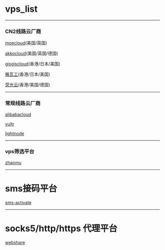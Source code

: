 # vps_list
---
### CN2线路云厂商

[moecloud](https://lite.moe/aff.php?aff=114838)(美国/英国)

[akkocloud](https://www.akkocloud.com/aff.php?aff=1586)(美国/英国/德国)

[gisgiscloud](https://clientarea.gigsgigscloud.com/?affid=4008)(香港/日本/美国)

[搬瓦工](https://bandwagonhost.com/aff.php?aff=75595)(香港/日本/美国)

[荧光云](https://console.lightnode.cn/quick.html?ref=ssfhp4gv&promoteWay=LINK )(香港/美国/德国)

---
### 常规线路云厂商

[alibabacloud](https://www.aliyun.com/minisite/goods?userCode=ef4zbqys)

[vultr](https://www.vultr.com/?ref=9540050-8H)

[lightnode](https://www.lightnode.com/?inviteCode=DVSWR2&promoteWay=LINK)


---
### vps筛选平台

[zhaomu](https://www.zhaomu.com/partner/14024)



---
# sms接码平台

[sms-activate](https://sms-activate.org/?ref=7923173)



---
# socks5/http/https 代理平台

[webshare](https://www.webshare.io/?referral_code=lah5huc7uw1o)
